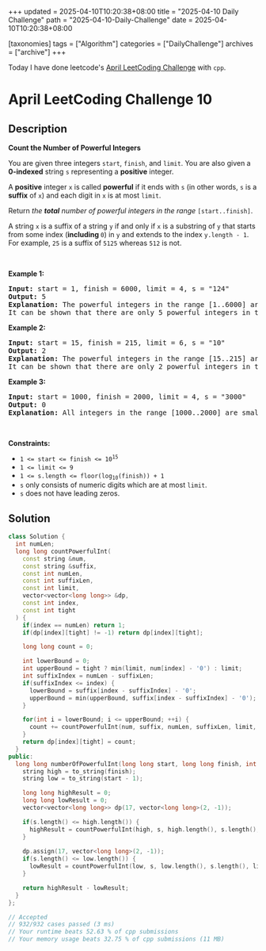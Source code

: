 +++
updated = 2025-04-10T10:20:38+08:00
title = "2025-04-10 Daily Challenge"
path = "2025-04-10-Daily-Challenge"
date = 2025-04-10T10:20:38+08:00

[taxonomies]
tags = ["Algorithm"]
categories = ["DailyChallenge"]
archives = ["archive"]
+++

Today I have done leetcode's [April LeetCoding Challenge](https://leetcode.com/problems/count-the-number-of-powerful-integers/) with `cpp`.

<!-- more -->

# April LeetCoding Challenge 10

## Description

**Count the Number of Powerful Integers**

<p>You are given three integers <code>start</code>, <code>finish</code>, and <code>limit</code>. You are also given a <strong>0-indexed</strong> string <code>s</code> representing a <strong>positive</strong> integer.</p>

<p>A <strong>positive</strong> integer <code>x</code> is called <strong>powerful</strong> if it ends with <code>s</code> (in other words, <code>s</code> is a <strong>suffix</strong> of <code>x</code>) and each digit in <code>x</code> is at most <code>limit</code>.</p>

<p>Return <em>the <strong>total</strong> number of powerful integers in the range</em> <code>[start..finish]</code>.</p>

<p>A string <code>x</code> is a suffix of a string <code>y</code> if and only if <code>x</code> is a substring of <code>y</code> that starts from some index (<strong>including </strong><code>0</code>) in <code>y</code> and extends to the index <code>y.length - 1</code>. For example, <code>25</code> is a suffix of <code>5125</code> whereas <code>512</code> is not.</p>

<p>&nbsp;</p>
<p><strong class="example">Example 1:</strong></p>

<pre>
<strong>Input:</strong> start = 1, finish = 6000, limit = 4, s = &quot;124&quot;
<strong>Output:</strong> 5
<strong>Explanation:</strong> The powerful integers in the range [1..6000] are 124, 1124, 2124, 3124, and, 4124. All these integers have each digit &lt;= 4, and &quot;124&quot; as a suffix. Note that 5124 is not a powerful integer because the first digit is 5 which is greater than 4.
It can be shown that there are only 5 powerful integers in this range.
</pre>

<p><strong class="example">Example 2:</strong></p>

<pre>
<strong>Input:</strong> start = 15, finish = 215, limit = 6, s = &quot;10&quot;
<strong>Output:</strong> 2
<strong>Explanation:</strong> The powerful integers in the range [15..215] are 110 and 210. All these integers have each digit &lt;= 6, and &quot;10&quot; as a suffix.
It can be shown that there are only 2 powerful integers in this range.
</pre>

<p><strong class="example">Example 3:</strong></p>

<pre>
<strong>Input:</strong> start = 1000, finish = 2000, limit = 4, s = &quot;3000&quot;
<strong>Output:</strong> 0
<strong>Explanation:</strong> All integers in the range [1000..2000] are smaller than 3000, hence &quot;3000&quot; cannot be a suffix of any integer in this range.
</pre>

<p>&nbsp;</p>
<p><strong>Constraints:</strong></p>

<ul>
	<li><code>1 &lt;= start &lt;= finish &lt;= 10<sup>15</sup></code></li>
	<li><code>1 &lt;= limit &lt;= 9</code></li>
	<li><code>1 &lt;= s.length &lt;= floor(log<sub>10</sub>(finish)) + 1</code></li>
	<li><code>s</code> only consists of numeric digits which are at most <code>limit</code>.</li>
	<li><code>s</code> does not have leading zeros.</li>
</ul>


## Solution

``` cpp
class Solution {
  int numLen;
  long long countPowerfulInt(
    const string &num, 
    const string &suffix, 
    const int numLen, 
    const int suffixLen,
    const int limit, 
    vector<vector<long long>> &dp,
    const int index, 
    const int tight
  ) {
    if(index == numLen) return 1;
    if(dp[index][tight] != -1) return dp[index][tight];

    long long count = 0;

    int lowerBound = 0;
    int upperBound = tight ? min(limit, num[index] - '0') : limit;
    int suffixIndex = numLen - suffixLen;
    if(suffixIndex <= index) {
      lowerBound = suffix[index - suffixIndex] - '0';
      upperBound = min(upperBound, suffix[index - suffixIndex] - '0');
    }

    for(int i = lowerBound; i <= upperBound; ++i) {
      count += countPowerfulInt(num, suffix, numLen, suffixLen, limit, dp, index + 1, tight && (i == num[index] - '0'));
    }
    return dp[index][tight] = count;
  }
public:
  long long numberOfPowerfulInt(long long start, long long finish, int limit, string s) {
    string high = to_string(finish);
    string low = to_string(start - 1);

    long long highResult = 0;
    long long lowResult = 0;
    vector<vector<long long>> dp(17, vector<long long>(2, -1));

    if(s.length() <= high.length()) {
      highResult = countPowerfulInt(high, s, high.length(), s.length(), limit, dp, 0, 1);
    }
    
    dp.assign(17, vector<long long>(2, -1));
    if(s.length() <= low.length()) {
      lowResult = countPowerfulInt(low, s, low.length(), s.length(), limit, dp, 0, 1);
    }

    return highResult - lowResult;
  }
};

// Accepted
// 932/932 cases passed (3 ms)
// Your runtime beats 52.63 % of cpp submissions
// Your memory usage beats 32.75 % of cpp submissions (11 MB)
```
